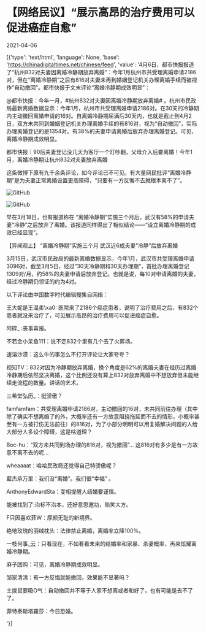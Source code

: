# 【网络民议】“展示高昂的治疗费用可以促进癌症自愈”

2021-04-06

[{'type': 'text/html', 'language': None, 'base': 'https://chinadigitaltimes.net/chinese/feed', 'value': '4月6日，都市快报报道了“杭州832对夫妻因离婚冷静期放弃离婚”：今年1月杭州市共受理离婚申请2186对，但在“离婚冷静期”之后有816对夫妻未再到婚姻登记机关办理离婚手续而被视作“自动撤回”。都市快报于文末评论“离婚冷静期成效明显”：



@都市快报：今年一月，#杭州832对夫妻因离婚冷静期放弃离婚# 。杭州市民政局最新离婚数据显示：今年1月，杭州市共受理离婚申请2186对。在30天的冷静期内主动撤回离婚申请的16对。自离婚冷静期届满后30天内，也就是截止到4月2日，双方未共同到婚姻登记机关办理离婚手续的有816对，视为“自动撤回”，实际办理离婚登记的是1354对。有38%的夫妻申请离婚后放弃办理离婚登记。可见，离婚冷静期成效明显。





都市快报｜90后夫妻登记没几天为客厅一个灯吵翻，父母介入后要离婚！今年1月，离婚冷静期让杭州832对夫妻放弃离婚



这条微博下原有九千余条评论，如今评论已不可见。有大量网民批评“离婚冷静期”是为夫妻正常离婚设置更高障碍，“只要有一方反悔不去就根本离不了”。

![GitHub](https://chinadigitaltimes.net/chinese/files/2021/04/image-1617707998981.png)

![GitHub](https://chinadigitaltimes.net/chinese/files/2021/04/image-1617708060914.png)

早在3月18日，也有报道称在 “离婚冷静期”实施三个月后，武汉有58%的申请夫妻“冷静”之后放弃了离婚。该报道同样得出了相似结论——“设立离婚冷静期的成效已经显现”。



【异闻观止】 “离婚冷静期”实施三个月 武汉近6成夫妻“冷静”后放弃离婚





3月15日，武汉市民政局的最新离婚数据显示，今年1月，武汉市共受理离婚申请3096对，截至3月5日，经过“30天冷静期和30天办理期”，首批办理离婚登记1309对/月，约58%的夫妻申请后放弃登记。也就是说，每10对申请离婚的夫妻，经过冷静期仍领证的约为4对。



以下评论由中国数字时代编辑搜集自网络：



王大妮是王温柔\xa0: 医院来了2186个癌症患者，说明了治疗费用之后，有832个患者就没来治疗了，可见展示高昂的治疗费用可以促进癌症自愈。

阿碎_ :丧事喜报。

不若金小呆鱼111：说不定832个里有几个去了火葬场。

速溶沙漠：这么牛的事怎么不打开评论让大家夸夸？

视知TV：832对因为冷静期放弃离婚，换个角度是62%的离婚夫妻在经历过离婚冷静期后依然坚决离婚，这个比例还没有算上832对放弃离婚中不想放弃但未能继续走流程的数量。讲话的艺术。

三希堂弘历_：挺骄傲？

famfamfam：共受理离婚申请2186对，主动撤回的16对，未共同前往办理（其中除了确实不想离婚了的外，大概率还有一方故意阻挠拖延而不去的情形，小概率甚至有一方被打伤无法前往）的816对，为了小部分明明可以用复婚解决问题的人给大部分人多设个障碍，这是啥道理？

Boc-hu：“双方未共同到场办理的816对，视为撤回”… 这816对有多少是有一方故意不离不去的呢… 

wheaaaat：哈哈民政局还觉得自己特骄傲呢？

藍杰承万里：我们没“离婚”。我们很“幸福” 。

AnthonyEdwardSta：变相提醒人结婚要谨慎。

能被找到了:治标不治本，还好意思邀功，贻笑大方。

F只因喜欢菲W：厚颜无耻的新境界。

绝地玫瑰的羽绒枕头：法律禁止离婚，离婚率立降100%。

一枝何事_云：只看现在，不如看看未来的结婚率和家暴、杀妻概率，再来炫耀离婚冷静期。

麻子团购：可见，离婚冷静期成效明显。

邹家清清：有一方反悔就能撤回，效果能不显著吗？

土拨鼠要吸O气：自动撤回并不等于人家不想离或者和好了，也有可能是去不了了。

菲特泰斯塔羅莎：今日恐婚。

'}]